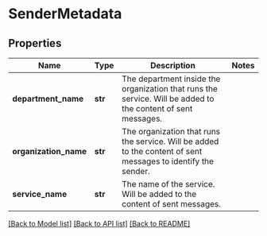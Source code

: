 # SenderMetadata

## Properties
Name | Type | Description | Notes
------------ | ------------- | ------------- | -------------
**department_name** | **str** | The department inside the organization that runs the service. Will be added to the content of sent messages. | 
**organization_name** | **str** | The organization that runs the service. Will be added to the content of sent messages to identify the sender. | 
**service_name** | **str** | The name of the service. Will be added to the content of sent messages. | 

[[Back to Model list]](../README.md#documentation-for-models) [[Back to API list]](../README.md#documentation-for-api-endpoints) [[Back to README]](../README.md)

